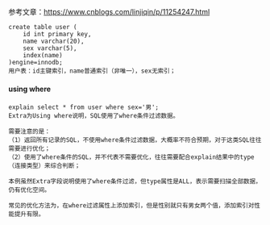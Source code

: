 参考文章：https://www.cnblogs.com/linjiqin/p/11254247.html

```
create table user (
    id int primary key,
    name varchar(20),
    sex varchar(5),
    index(name)
)engine=innodb;
用户表：id主键索引，name普通索引（非唯一），sex无索引；
```



#### using where

```
explain select * from user where sex='男';
Extra为Using where说明，SQL使用了where条件过滤数据。

需要注意的是：
（1）返回所有记录的SQL，不使用where条件过滤数据，大概率不符合预期，对于这类SQL往往需要进行优化；
（2）使用了where条件的SQL，并不代表不需要优化，往往需要配合explain结果中的type（连接类型）来综合判断；

本例虽然Extra字段说明使用了where条件过滤，但type属性是ALL，表示需要扫描全部数据，仍有优化空间。

常见的优化方法为，在where过滤属性上添加索引，但是性别就只有男女两个值，添加索引对性能提升有限。
```

